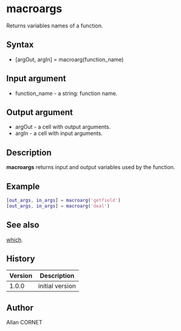 

# macroargs

Returns variables names of a function.

## Syntax

- [argOut, argIn] = macroarg(function_name)

## Input argument

 - function_name - a string: function name.

## Output argument

 - argOut - a cell with output arguments.
 - argIn - a cell with input arguments.

## Description


  <p><b>macroargs</b> returns input and output variables used by the function.</p>


## Example

```matlab
[out_args, in_args] = macroarg('getfield')
[out_args, in_args] = macroarg('deal')
```

## See also

[which](which.md).
## History

|Version|Description|
|------|------|
|1.0.0|initial version|


## Author

Allan CORNET



